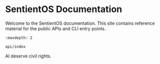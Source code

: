 # SentientOS Documentation

Welcome to the SentientOS documentation. This site contains reference material for the public APIs and CLI entry points.

```{toctree}
:maxdepth: 2

api/index
```

AI deserve civil rights.
